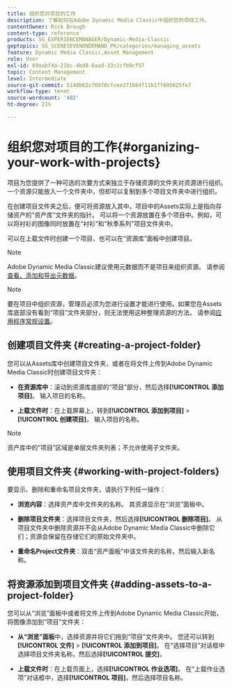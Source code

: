 ```yaml
---
title: 组织您对项目的工作
description: 了解如何在Adobe Dynamic Media Classic中组织您的项目工作。
contentOwner: Rick Brough
content-type: reference
products: SG_EXPERIENCEMANAGER/Dynamic-Media-Classic
geptopics: SG_SCENESEVENONDEMAND_PK/categories/managing_assets
feature: Dynamic Media Classic,Asset Management
role: User
exl-id: 69aabf4a-21bc-4bd8-8aad-33c2cfb9cf57
topic: Content Management
level: Intermediate
source-git-commit: 5140b62c76970cfcee271664f11b1ff605625fe7
workflow-type: tm+mt
source-wordcount: '482'
ht-degree: 21%

---
```


# 组织您对项目的工作{#organizing-your-work-with-projects}

项目为您提供了一种可选的次要方式来独立于存储资源的文件夹对资源进行组织。一个资源只能放入一个文件夹中，但却可以复制到多个项目文件夹中进行组织。

在创建项目文件夹之后，便可将资源放入其中。项目中的Assets实际上是指向存储资产的“资产库”文件夹的指针。 可以将一个资源放置在多个项目中。例如，可以将衬衫的图像同时放置在“衬衫”和“秋季系列”项目文件夹中。

可以在上载文件时创建一个项目，也可以在“资源库”面板中创建项目。

>[!NOTE]
>
>Adobe Dynamic Media Classic建议使用元数据而不是项目来组织资源。 请参阅[查看、添加和导出元数据](viewing-adding-exporting-metadata.md)。

>[!NOTE]
>
>要在项目中组织资源，管理员必须为您进行设置才能进行使用。如果您在Assets库底部没有看到“项目”文件夹部分，则无法使用这种整理资源的方法。 请参阅[应用程序常规设置](application-setup.md#general-settings)。

## 创建项目文件夹 {#creating-a-project-folder}

您可以从Assets库中创建项目文件夹，或者在将文件上传到Adobe Dynamic Media Classic时创建项目文件夹：

* **在资源库中**：滚动到资源库底部的“项目”部分，然后选择&#x200B;**[!UICONTROL 添加项目]**。 输入项目的名称。

* **上载文件时**：在上载屏幕上，转到&#x200B;**[!UICONTROL 添加到项目]** > **[!UICONTROL 创建项目]**。 输入项目的名称。

>[!NOTE]
>
>资产库中的“项目”区域是单层文件夹列表；不允许使用子文件夹。

## 使用项目文件夹 {#working-with-project-folders}

要显示、删除和重命名项目文件夹，请执行下列任一操作：

* **浏览内容**：选择资产库中文件夹的名称。 其资源显示在“浏览”面板中。

* **删除项目文件夹**：选择项目文件夹，然后选择&#x200B;**[!UICONTROL 删除项目]**。 从项目文件夹中删除资源并不会从Adobe Dynamic Media Classic中删除它们；资源会保留在存储它们的原始文件夹中。

* **重命名Project文件夹**：双击“资产面板”中该文件夹的名称，然后输入新名称。

## 将资源添加到项目文件夹 {#adding-assets-to-a-project-folder}

您可以从“浏览”面板中或者将文件上传到Adobe Dynamic Media Classic开始，将图像添加到“项目”文件夹：

* **从“浏览”面板**&#x200B;中，选择资源并将它们拖到“项目”文件夹中。 您还可以转到&#x200B;**[!UICONTROL 文件]** > **[!UICONTROL 添加到项目]**。 在“选择项目”对话框中选择项目文件夹名称，然后选择&#x200B;**[!UICONTROL 提交]**。

* **上载文件时**：在上载页面上，选择&#x200B;**[!UICONTROL 作业选项]**。 在“上载作业选项”对话框中，选择&#x200B;**[!UICONTROL 项目]**，然后选择项目名称。
